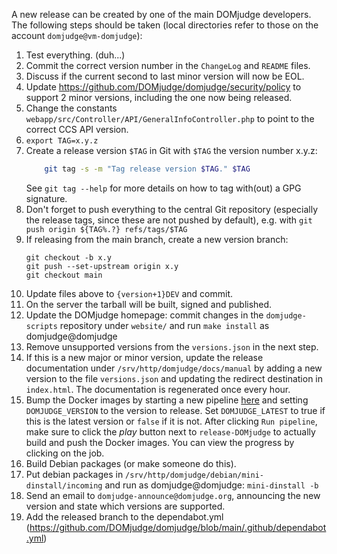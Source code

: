 A new release can be created by one of the main DOMjudge developers.
The following steps should be taken (local directories refer to those
on the account `domjudge@vm-domjudge`):

 1. Test everything. (duh...)
 1. Commit the correct version number in the `ChangeLog` and `README` files.
 1. Discuss if the current second to last minor version will now be EOL.
 1. Update https://github.com/DOMjudge/domjudge/security/policy to support 2 minor versions, including     the one now being released.
 1. Change the constants `webapp/src/Controller/API/GeneralInfoController.php`
    to point to the correct CCS API version.
 1. `export TAG=x.y.z`
 1. Create a release version `$TAG` in Git with `$TAG` the version number
    x.y.z:
    ```sh
        git tag -s -m "Tag release version $TAG." $TAG
    ```
    See `git tag --help` for more details on how to tag with(out) a
    GPG signature.
 1. Don't forget to push everything to the central Git repository
    (especially the release tags, since these are not pushed by default),
    e.g. with
        `git push origin ${TAG%.?} refs/tags/$TAG`
 1. If releasing from the main branch, create a new version branch:
    ```{sh}
    git checkout -b x.y
    git push --set-upstream origin x.y
    git checkout main
    ```
 1. Update files above to `{version+1}DEV` and commit.
 1. On the server the tarball will be built, signed and published.
 1. Update the DOMjudge homepage: commit changes in the `domjudge-scripts`
    repository under `website/` and run `make install` as domjudge@domjudge
 1. Remove unsupported versions from the `versions.json` in the next step.
 1. If this is a new major or minor version, update the release documentation
    under `/srv/http/domjudge/docs/manual` by adding a new version to the
    file `versions.json` and updating the redirect destination in `index.html`.
    The documentation is regenerated once every hour.
 1. Bump the Docker images by starting a new pipeline
    [here](https://gitlab.com/DOMjudge/domjudge-packaging/-/pipelines/new) and
    setting `DOMJUDGE_VERSION` to the version to release. Set `DOMJUDGE_LATEST`
    to true if this is the latest version or `false` if it is not. After clicking
    `Run pipeline`, make sure to click the *play* button next to `release-DOMjudge`
    to actually build and push the Docker images. You can view the progress by
    clicking on the job.
 1. Build Debian packages (or make someone
    do this).
 1. Put debian packages in `/srv/http/domjudge/debian/mini-dinstall/incoming`
    and run as domjudge@domjudge: `mini-dinstall -b`
 1. Send an email to `domjudge-announce@domjudge.org`, announcing the new version and state which versions are supported.
 1. Add the released branch to the dependabot.yml (https://github.com/DOMjudge/domjudge/blob/main/.github/dependabot.yml)
